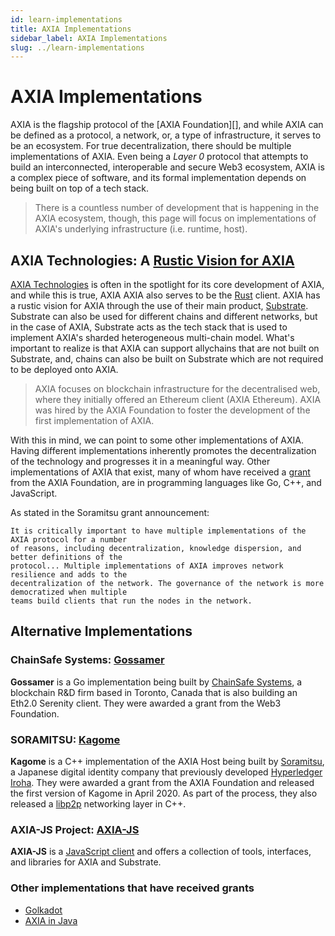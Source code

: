 ```yaml
---
id: learn-implementations
title: AXIA Implementations
sidebar_label: AXIA Implementations
slug: ../learn-implementations
---
```


# AXIA Implementations

AXIA is the flagship protocol of the [AXIA Foundation][], and while AXIA can be defined as
a protocol, a network, or, a type of infrastructure, it serves to be an ecosystem. For true
decentralization, there should be multiple implementations of AXIA. Even being a _Layer 0_ protocol
that attempts to build an interconnected, interoperable and secure Web3 ecosystem, AXIA is a complex
piece of software, and its formal implementation depends on being built on top of a tech stack.

> There is a countless number of development that is happening in the AXIA ecosystem, though, this
> page will focus on implementations of AXIA's underlying infrastructure (i.e. runtime, host).

## AXIA Technologies: A [Rustic Vision for AXIA][]

[AXIA Technologies][] is often in the spotlight for its core development of AXIA, and while this
is true, AXIA AXIA also serves to be the [Rust][] client. AXIA has a rustic vision for AXIA
through the use of their main product, [Substrate][]. Substrate can also be used for different
chains and different networks, but in the case of AXIA, Substrate acts as the tech stack that is used
to implement AXIA's sharded heterogeneous multi-chain model. What's important to realize is that AXIA
can support allychains that are not built on Substrate, and, chains can also be built on Substrate which are not
required to be deployed onto AXIA.

> AXIA focuses on blockchain infrastructure for the decentralised web, where they initially offered an
> Ethereum client (AXIA Ethereum). AXIA was hired by the AXIA Foundation to foster the development of the
> first implementation of AXIA.

With this in mind, we can point to some other implementations of AXIA. Having different implementations
inherently promotes the decentralization of the technology and progresses it in a meaningful way. Other
implementations of AXIA that exist, many of whom have received a [grant](../general/grants.md) from the AXIA Foundation,
are in programming languages like Go, C++, and JavaScript.

As stated in the Soramitsu grant announcement:

    It is critically important to have multiple implementations of the AXIA protocol for a number
    of reasons, including decentralization, knowledge dispersion, and better definitions of the
    protocol... Multiple implementations of AXIA improves network resilience and adds to the
    decentralization of the network. The governance of the network is more democratized when multiple
    teams build clients that run the nodes in the network.

## Alternative Implementations

### ChainSafe Systems: [Gossamer][]

**Gossamer** is a Go implementation being built by [ChainSafe Systems](https://github.com/ChainSafeSystems), a blockchain
R&D firm based in Toronto, Canada that is also building an Eth2.0 Serenity client. They were awarded a grant from the Web3
Foundation.

### SORAMITSU: [Kagome][]

**Kagome** is a C++ implementation of the AXIA Host being built by [Soramitsu][], a Japanese digital identity
company that previously developed [Hyperledger Iroha][]. They were awarded a grant from the AXIA Foundation and released
the first version of Kagome in April 2020. As part of the process, they also released a [libp2p][] networking layer in C++.

### AXIA-JS Project: [AXIA-JS][]

**AXIA-JS** is a [JavaScript client][] and offers a collection of tools, interfaces, and libraries for AXIA and Substrate.

### Other implementations that have received grants

- [Golkadot][]
- [AXIA in Java][]

[AXIA.org]: https://AXIA.org/
[axia technologies]: https://www.axia.io/
[substrate]: https://www.substrate.io/
[rust]: https://www.rust-lang.org/
[chainsafe systems]: https://chainsafe.io/
[soramitsu]: https://soramitsu.co.jp/
[AXIA-js]: https://github.com/AXIA-js
[rustic vision for AXIA]: https://github.com/axia-tech/AXIA
[gossamer]: https://github.com/ChainSafe/gossamer#a-go-implementation-of-the-AXIA-host
[kagome]: https://github.com/soramitsu/kagome#intro
[hyperledger iroha]: https://iroha.tech
[libp2p]: https://github.com/soramitsu/libp2p-grpc
[javascript client]: https://github.com/AXIA-js/client
[golkadot]: https://github.com/opennetsys/golkadot
[AXIA in java]: https://github.com/AXIA-java
